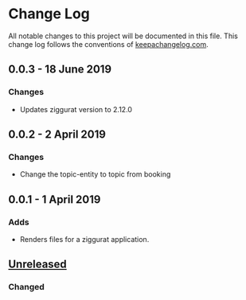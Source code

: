 # Change Log
All notable changes to this project will be documented in this file. This change log follows the conventions of [keepachangelog.com](http://keepachangelog.com/).

## 0.0.3 - 18 June 2019
### Changes
- Updates ziggurat version to 2.12.0

## 0.0.2 - 2 April 2019
### Changes
- Change the topic-entity to topic from booking

## 0.0.1 - 1 April 2019
### Adds
- Renders files for a ziggurat application.

## [Unreleased]
### Changed

[Unreleased]: https://github.com/gojekfarm/ziggurat-template/compare/0.0.1...HEAD
